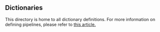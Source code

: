 
## Dictionaries

This directory is home to all dictionary definitions. For more information on defining pipelines, please refer to [this article.](https://pages.github.boozallencsn.com/aissemble/aissemble/aissemble/current/dictionary-metamodel.html)